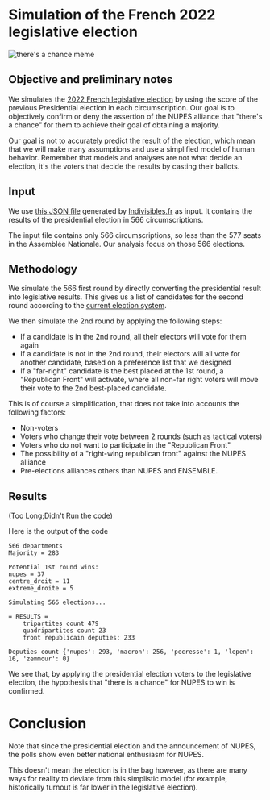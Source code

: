 # Simulation of the French 2022 legislative election

![there's a chance meme](https://i.kym-cdn.com/photos/images/original/000/840/283/350.png)

## Objective and preliminary notes

We simulates the [2022 French legislative election](https://fr.wikipedia.org/wiki/%C3%89lections_l%C3%A9gislatives_fran%C3%A7aises_de_2022) by using the score of the previous Presidential election in each circumscription. Our goal is to objectively confirm or deny the assertion of the NUPES alliance that "there's a chance" for them to achieve their goal of obtaining a majority.

Our goal is not to accurately predict the result of the election, which mean that we will make many assumptions and use a simplified model of human behavior. Remember that models and analyses are not what decide an election, it's the voters that decide the results by casting their ballots.

## Input

We use [this JSON file](./indivisible_circo_with_chance.json) generated by [Indivisibles.fr](https://indivisibles.fr/) as input. It contains the results of the presidential election in 566 circumscriptions.

The input file contains only 566 circumscriptions, so less than the 577 seats in the Assemblée Nationale. Our analysis focus on those 566 elections.

## Methodology

We simulate the 566 first round by directly converting the presidential result into legislative results. This gives us a list of candidates for the second round according to the [current election system](https://fr.wikipedia.org/wiki/%C3%89lections_l%C3%A9gislatives_fran%C3%A7aises_de_2022#Syst%C3%A8me_%C3%A9lectoral).

We then simulate the 2nd round by applying the following steps:
- If a candidate is in the 2nd round, all their electors will vote for them again
- If a candidate is not in the 2nd round, their electors will all vote for another candidate, based on a preference list that we designed
- If a "far-right" candidate is the best placed at the 1st round, a "Republican Front" will activate, where all non-far right voters will move their vote to the 2nd best-placed candidate.

This is of course a simplification, that does not take into accounts the following factors:
- Non-voters
- Voters who change their vote between 2 rounds (such as tactical voters)
- Voters who do not want to participate in the "Republican Front"
- The possibility of a "right-wing republican front" against the NUPES alliance
- Pre-elections alliances others than NUPES and ENSEMBLE.

## Results

(Too Long;Didn't Run the code)

Here is the output of the code

```
566 departments
Majority = 283

Potential 1st round wins:
nupes = 37
centre_droit = 11
extreme_droite = 5

Simulating 566 elections...

= RESULTS =
	tripartites count 479
	quadripartites count 23
	front republicain deputies: 233

Deputies count {'nupes': 293, 'macron': 256, 'pecresse': 1, 'lepen': 16, 'zemmour': 0}
```

We see that, by applying the presidential election voters to the legislative election, the hypothesis that "there is a chance" for NUPES to win is confirmed.

# Conclusion

Note that since the presidential election and the announcement of NUPES, the polls show even better national enthusiasm for NUPES.

This doesn't mean the election is in the bag however, as there are many ways for reality to deviate from this simplistic model (for example, historically turnout is far lower in the legislative election).
